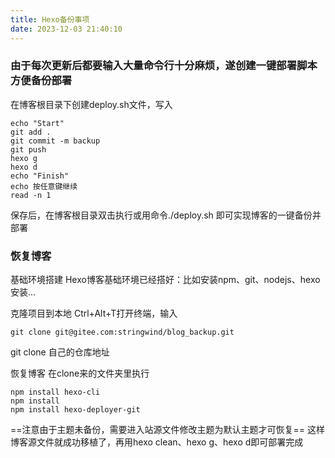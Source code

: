 ```yaml
---
title: Hexo备份事项
date: 2023-12-03 21:40:10
---
```


### 由于每次更新后都要输入大量命令行十分麻烦，遂创建一键部署脚本方便备份部署

在博客根目录下创建deploy.sh文件，写入


```
echo "Start"
git add .
git commit -m backup
git push
hexo g
hexo d
echo "Finish"
echo 按任意键继续
read -n 1
```

保存后，在博客根目录双击执行或用命令./deploy.sh 即可实现博客的一键备份并部署

### 恢复博客
基础环境搭建
Hexo博客基础环境已经搭好：比如安装npm、git、nodejs、hexo安装…

克隆项目到本地
Ctrl+Alt+T打开终端，输入


```
git clone git@gitee.com:stringwind/blog_backup.git
```


git clone 自己的仓库地址

恢复博客
在clone来的文件夹里执行


```
npm install hexo-cli
npm install
npm install hexo-deployer-git
```
==注意由于主题未备份，需要进入站源文件修改主题为默认主题才可恢复==
这样博客源文件就成功移植了，再用hexo clean、hexo g、hexo d即可部署完成